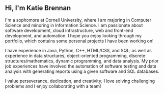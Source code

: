 ## Hi, I'm Katie Brennan

I'm a sophomore at Cornell University, where I am majoring in Computer Science and minoring in Information Science. I am passionate about software development, cloud infrastructure, web and front-end development, and automation.  I hope you enjoy looking through my portfolio, which contains some personal projects I have been working on!

I have experience in Java, Python, C++, HTML/CSS, and SQL; as well as experience in data structures, object-oriented programming, discrete structures/mathematics, dynamic programming, and data analysis.  My prior job experiences have involved the automation of software testing and data analysis with generating reports using a given software and SQL databases.

I value perseverance, dedication, and creativity; I love solving challenging problems and I enjoy collaborating with a team!


